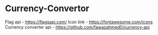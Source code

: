 # Currency-Convertor
Flag api - https://flagsapi.com/
Icon link - https://fontawesome.com/icons
Currency converter api - https://github.com/fawazahmed0/currency-api
